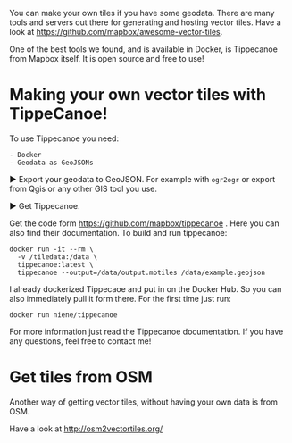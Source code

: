 You can make your own tiles if you have some geodata. There are many tools and servers out there for generating and hosting vector tiles. Have a look at https://github.com/mapbox/awesome-vector-tiles.

One of the best tools we found, and is available in Docker, is Tippecanoe from Mapbox itself. It is open source and free to use!

# Making your own vector tiles with TippeCanoe! 

To use Tippecanoe you need:

	- Docker
	- Geodata as GeoJSONs

:arrow_forward: Export your geodata to GeoJSON. For example with `ogr2ogr` or export from Qgis or any other GIS tool you use.  

:arrow_forward: Get Tippecanoe.

Get the code form https://github.com/mapbox/tippecanoe . Here you can also find their documentation. To build and run tippecanoe:

	docker run -it --rm \
	  -v /tiledata:/data \
	  tippecanoe:latest \
	  tippecanoe --output=/data/output.mbtiles /data/example.geojson

I already dockerized Tippecaoe and put in on the Docker Hub. So you can also immediately pull it form there. For the first time just run:

	docker run niene/tippecanoe

For more information just read the Tippecanoe documentation. If you have any questions, feel free to contact me!

# Get tiles from OSM
Another way of getting vector tiles, without having your own data is from OSM. 

Have a look at http://osm2vectortiles.org/

